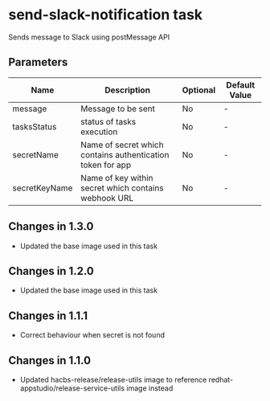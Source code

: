 # send-slack-notification task

Sends message to Slack using postMessage API

## Parameters
| Name            | Description                                                | Optional | Default Value             |
|-----------------|------------------------------------------------------------|----------|---------------------------|
| message         | Message to be sent                                         | No       | -                         |
| tasksStatus     | status of tasks execution                                  | No       | -                         |
| secretName      | Name of secret which contains authentication token for app | No       | -                         |
| secretKeyName   | Name of key within secret which contains webhook URL       | No       | -                         |

## Changes in 1.3.0
* Updated the base image used in this task

## Changes in 1.2.0
* Updated the base image used in this task

## Changes in 1.1.1
* Correct behaviour when secret is not found

## Changes in 1.1.0
* Updated hacbs-release/release-utils image to reference redhat-appstudio/release-service-utils image instead
